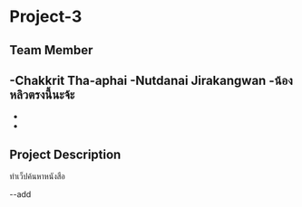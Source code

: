 # Project-3
## Team Member
-Chakkrit Tha-aphai
-Nutdanai Jirakangwan
-น้องหลิวตรงนี้นะจ้ะ
-
-
-

## Project Description
ทำเว็ปค้นหาหนังสือ

--add
